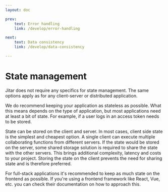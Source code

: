 ```yaml
---
layout: doc

prev:
    text: Error handling
    link: /develop/error-handling

next:
    text: Data consistency
    link: /develop/data-consistency

---
```


# State management

Jitar does not require any specifics for state management. The same options apply as for any client-server or distributed application.

We do recommend keeping your application as stateless as possible. What this means depends on the type of application, but most applications need at least a bit of state. For example, if a user logs in an access token needs to be stored.

State can be stored on the client and server. In most cases, client side state is the simplest and cheapest option. A single client can execute multiple collaborating functions from different servers. If the state would be stored on the server,  some shared storage solution is required to share the state with the other servers. This brings additional complexity, latency and costs to your project. Storing the state on the client prevents the need for sharing state and is therefore preferred.

For full-stack applications it's recommended to keep as much state on the frontend as possible. If you're using a frontend framework like React, Vue, etc. you can check their documentation on how to approach this.
